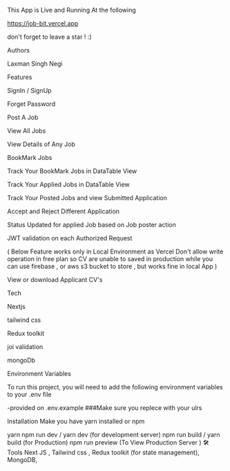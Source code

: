This App is Live and Running At the following

https://job-bit.vercel.app

don't forget to leave a star ! :)

Authors

Laxman Singh Negi

Features

SignIn / SignUp

Forget Password

Post A Job

View All Jobs

View Details of Any Job

BookMark Jobs

Track Your BookMark Jobs in DataTable View

Track Your Applied Jobs in DataTable View

Track Your Posted Jobs and view Submitted Application

Accept and Reject Different Application

Status Updated for applied Job based on Job poster action

JWT validation on each Authorized Request

( Below Feature works only in Local Environment as Vercel Don't allow write operation in free plan so CV are unable to saved in production while you can use firebase , or aws s3 bucket to store , but works fine in local App )

View or download Applicant CV's

Tech

Nextjs

tailwind css

Redux toolkit

joi validation

mongoDb

Environment Variables

To run this project, you will need to add the following environment variables to your .env file


-provided on .env.example ###Make sure you replece with your ulrs

Installation
Make you have yarn installed or npm

  yarn
  npm run dev / yarn dev (for development server) 
  npm run build / yarn build (for Production)
  npm run preview (To View Production Server )
🛠 Tools
Next JS , Tailwind css , Redux toolkit (for state management), MongoDB,
